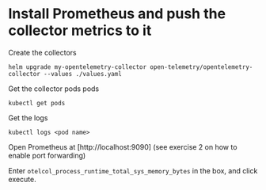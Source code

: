 # Install Prometheus and push the collector metrics to it

Create the collectors
```shell
helm upgrade my-opentelemetry-collector open-telemetry/opentelemetry-collector --values ./values.yaml
```

Get the collector pods pods
```shell
kubectl get pods
```

Get the logs
```shell
kubectl logs <pod name>
```

Open Prometheus at [http://localhost:9090] (see exercise 2 on how to enable port forwarding)

Enter `otelcol_process_runtime_total_sys_memory_bytes` in the box, and click execute.
